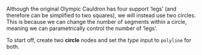 Although the original Olympic Cauldron has four support ‘legs’ (and therefore can be simplified to two squares), we will instead use two circles. This is because we can change the number of segments within a circle, meaning we can parametrically control the number of ‘legs’.

To start off, create two **circle** nodes and set the *type* input to `polyline` for both.